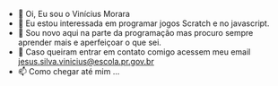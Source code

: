 - 👋 Oi, Eu sou o Vinícius Morara 
- 👀 Eu estou interessada em programar jogos
Scratch e no javascript.
- 🌱 Sou novo aqui na parte da programação
mas procuro sempre aprender mais e aperfeiçoar
o que sei.
- 💞️ Caso queiram entrar em contato comigo
acessem meu email 
jesus.silva.vinicius@escola.pr.gov.br
- 📫 Como chegar até mim ...


